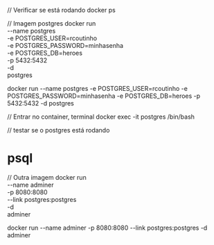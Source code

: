 // Verificar se está rodando
docker ps

// Imagem postgres
docker run \
    --name postgres \
    -e POSTGRES_USER=rcoutinho \
    -e POSTGRES_PASSWORD=minhasenha \
    -e POSTGRES_DB=heroes \
    -p 5432:5432 \
    -d \
    postgres

docker run --name postgres -e POSTGRES_USER=rcoutinho -e POSTGRES_PASSWORD=minhasenha -e POSTGRES_DB=heroes -p 5432:5432  -d postgres

// Entrar no container, terminal
docker exec -it postgres /bin/bash

// testar se o postgres está rodando
# psql

// Outra imagem
docker run \
    --name adminer \
    -p 8080:8080 \
    --link postgres:postgres \
    -d \
    adminer

docker run --name adminer -p 8080:8080 --link postgres:postgres -d adminer
